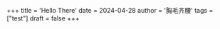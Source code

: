 +++
title = 'Hello There'
date = 2024-04-28
author = '胸毛齐腰'
tags = ["test"]
draft = false
+++
<!-- created at 2024-04-28T13:40:48:z -->

